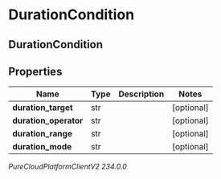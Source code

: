 # DurationCondition

## DurationCondition

## Properties

|Name | Type | Description | Notes|
|------------ | ------------- | ------------- | -------------|
| **duration_target** | str |  | [optional] |
| **duration_operator** | str |  | [optional] |
| **duration_range** | str |  | [optional] |
| **duration_mode** | str |  | [optional] |



_PureCloudPlatformClientV2 234.0.0_
